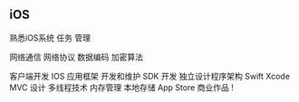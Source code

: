 ## iOS
熟悉iOS系统  任务 管理

网络通信 网络协议 数据编码 加密算法

客户端开发
IOS 应用框架 开发和维护 SDK 开发
独立设计程序架构
Swift
Xcode
MVC 设计
多线程技术
内存管理
本地存储
App Store 商业作品 !


















